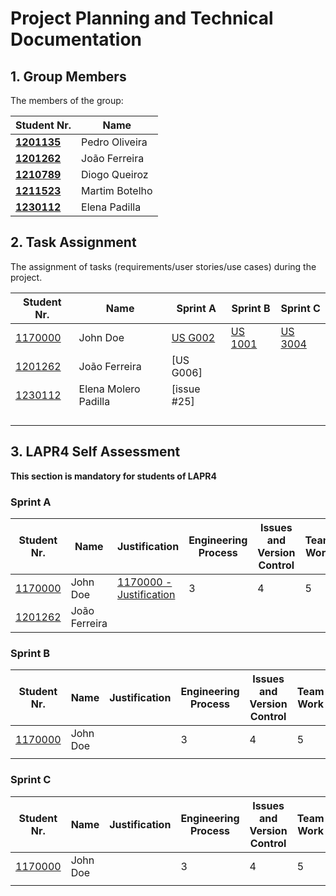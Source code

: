 # Project Planning and Technical Documentation

## 1. Group Members

The members of the group:

| Student Nr.	       | Name			                |
|--------------------|------------------------|
| **[1201135](../1201135/readme.md)** | Pedro Oliveira         |
| **[1201262](../1201262/readme.md)** | João Ferreira	         |  
| **[1210789](../1210789/readme.md)** | Diogo Queiroz		        |
| **[1211523](../1211523/readme.md)** | Martim Botelho		       |
| **[1230112](../1230112/readme.md)** | Elena Padilla		        |



## 2. Task Assignment

The assignment of tasks (requirements/user stories/use cases) during the project.

| Student Nr.	                         | Name          | Sprint A                             | Sprint B | Sprint C |
|--------------------------------------|---------------|--------------------------------------|----------|----------|
| [1170000](../1170000_example/readme.md) | John Doe      | [US G002](../us_g002_example/readme.md) | [US 1001](../us_1001_example/readme.md)| [US 3004](../us_3004_example/readme.md) |
| [1201262](../1201262/readme.md)	        | João Ferreira | [US G006]                            |          |          |
| 	 [1230112](../1201262/readme.md)	        |    Elena Molero Padilla           |    [issue #25]                                            |          |          |
| 	                                    |               |                                      |          |          |
| 	                                    |               |                                      |          |          |
| 	                                    |               |                                      |          |          |
| 	                                    |               |                                      |          |          |


## 3. LAPR4 Self Assessment

**This section is mandatory for students of LAPR4**
### Sprint A

| Student Nr.	                         | Name          | Justification | Engineering Process | Issues and Version Control | Team Work | Deployment | Integration | Req. Satisfaction | 
|--------------------------------------|---------------|-------|----------|----------|----------|--------|----------|----------|
| [1170000](../1170000_example/readme.md) | John Doe      | [1170000 - Justification](../1170000_example/lapr4/sprinta/readme.md) | 3 | 4| 5 | 4 | 5 | 2 |
| [1201262](../1201262/readme.md)   	     | João Ferreira |          |          |          |        |          |          |

### Sprint B

| Student Nr.	| Name | Justification | Engineering Process | Issues and Version Control | Team Work | Deployment | Integration | Req. Satisfaction | 
|------------|--------|-------|----------|----------|----------|--------|----------|----------|
| [1170000](../1170000_example/readme.md) | John Doe | | 3 | 4| 5 | 4 | 5 | 2 |
|          	|           |          |          |          |        |          |          |

### Sprint C

| Student Nr.	| Name | Justification | Engineering Process | Issues and Version Control | Team Work | Deployment | Integration | Req. Satisfaction | 
|------------|--------|-------|----------|----------|----------|--------|----------|----------|
| [1170000](../1170000_example/readme.md) | John Doe | | 3 | 4| 5 | 4 | 5 | 2 |
|          	|           |          |          |          |        |          |          |
